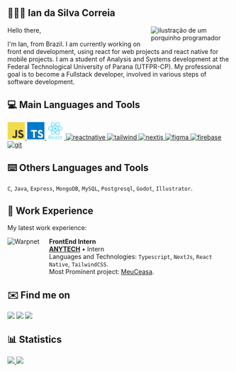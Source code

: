 ## 🧑🏻‍💻 Ian da Silva Correia
<img src="https://media4.giphy.com/media/1NYkJ0wTvncdXV5dN5/giphy.gif?cid=ecf05e474sva1kb3zcluqqykghjepyy7rcv38m6mk8rsvip1&ep=v1_stickers_search&rid=giphy.gif&ct=s" alt="ilustração de um porquinho programador" min-width="180px" max-width="180px" width="180px" align="right">

<p align="left"> 
Hello there,
</p>
<p align="left">
I'm Ian, from Brazil. I am currently working on front end development, using react for web projects and react native for mobile projects. I am a student of Analysis and Systems development at the Federal Technological University of Parana (UTFPR-CP). My professional goal is to become a Fullstack developer, involved in various steps of software development.
</p>

## 💻 Main Languages and Tools
<p align="left"> <a href="https://developer.mozilla.org/en-US/docs/Web/JavaScript" target="_blank" rel="noreferrer"> <img src="https://raw.githubusercontent.com/devicons/devicon/master/icons/javascript/javascript-original.svg" alt="javascript" width="40" height="40"/> </a> <a href="https://www.typescriptlang.org/" target="_blank" rel="noreferrer"> <img src="https://raw.githubusercontent.com/devicons/devicon/master/icons/typescript/typescript-original.svg" alt="typescript" width="40" height="40"/> </a> <a href="https://reactjs.org/" target="_blank" rel="noreferrer"> <img src="https://raw.githubusercontent.com/devicons/devicon/master/icons/react/react-original-wordmark.svg" alt="react" width="40" height="40"/> </a> <a href="https://reactnative.dev/" target="_blank" rel="noreferrer"> <img src="https://reactnative.dev/img/header_logo.svg" alt="reactnative" width="40" height="40"/> </a> <a href="https://tailwindcss.com/" target="_blank" rel="noreferrer"> <img src="https://www.vectorlogo.zone/logos/tailwindcss/tailwindcss-icon.svg" alt="tailwind" width="40" height="40"/> </a> <a href="https://nextjs.org/" target="_blank" rel="noreferrer"> <img src="https://cdn.worldvectorlogo.com/logos/nextjs-2.svg" alt="nextjs" width="40" height="40"/> </a> <a href="https://www.figma.com/" target="_blank" rel="noreferrer"> <img src="https://www.vectorlogo.zone/logos/figma/figma-icon.svg" alt="figma" width="40" height="40"/> </a> <a href="https://firebase.google.com/" target="_blank" rel="noreferrer"> <img src="https://www.vectorlogo.zone/logos/firebase/firebase-icon.svg" alt="firebase" width="40" height="40"/> </a> <a href="https://git-scm.com/" target="_blank" rel="noreferrer"> <img src="https://www.vectorlogo.zone/logos/git-scm/git-scm-icon.svg" alt="git" width="40" height="40"/> </a> </p>

## ⌨️ Others Languages and Tools
`C`, `Java`, `Express`, `MongoDB`, `MySQL`, `Postgresql`, `Godot`, `Illustrator`.

## 💼 Work Experience
My latest work experience:

[<img align="left" height="94px" width="94px" alt="Warpnet" src="https://media.licdn.com/dms/image/D4D0BAQF3w9UmfkSnKQ/company-logo_200_200/0/1664653602060/anytechnology_logo?e=1710374400&v=beta&t=jnv2Xr4wN_0NSjbpM6hdqSh5kJOWzRFx6WJ2i-HyIcc"/>](https://www.linkedin.com/company/anytechnology/about/)

**FrontEnd Intern** \
[**ANYTECH**](https://www.linkedin.com/company/anytechnology/about/) • Intern \
Languages and Technologies: `Typescript`, `NextJs`, `React Native`, `TailwindCSS`.\
Most Prominent project: [MeuCeasa](https://play.google.com/store/apps/details?id=com.meuceasa&pli=1).
<br/>

## ✉️ Find me on
<a href = "https://wa.me/5541988698410"><img src="https://img.shields.io/badge/WhatsApp-25D366?style=for-the-badge&logo=whatsapp&logoColor=white" target="_blank"></a>
<a href = "https://ianda.silvacorreia@outlook.com"><img src="https://img.shields.io/badge/Gmail-D14836?style=for-the-badge&logo=gmail&logoColor=white" target="_blank"></a>
<a href="https://www.linkedin.com/in/ian-da-silva-correia-804707208/" target="_blank"><img src="https://img.shields.io/badge/-LinkedIn-%230077B5?style=for-the-badge&logo=linkedin&logoColor=white" target="_blank"></a>   

## 📊 Statistics
<div>
  <a href="https://github.com/IanDesc">
<img height="140em" src="https://github-readme-stats.vercel.app/api/top-langs/?username=IanDesc&layout=compact&langs_count=7&theme=dracula"/>
<img height="140em" src="https://github-readme-stats.vercel.app/api?username=IanDesc&show_icons=true&theme=dracula&include_all_commits=true&count_private=true"/>
</div>
